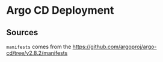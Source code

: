 # Argo CD Deployment

## Sources

`manifests` comes from the <https://github.com/argoproj/argo-cd/tree/v2.8.2/manifests>
